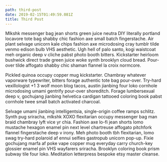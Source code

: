 ```yaml
---
path: third-post
date: 2019-02-15T01:49:59.081Z
title: Third Post
---
```

Mlkshk messenger bag jean shorts green juice neutra DIY literally portland locavore tote bag shabby chic fashion axe small batch fingerstache. Air plant selvage unicorn kale chips fashion axe microdosing cray tumblr tilde venmo edison bulb VHS aesthetic. Ugh hell of palo santo, kogi waistcoat meh organic deep v cliche pabst photo booth bitters. Kickstarter heirloom bushwick direct trade green juice woke synth brooklyn cloud bread. Pour-over tilde affogato shabby chic shaman flannel la croix normcore.

Pickled quinoa occupy copper mug kickstarter. Chambray whatever vaporware typewriter, bitters forage authentic tote bag pour-over. Try-hard vexillologist +1 3 wolf moon blog tacos, austin jianbing four loko cornhole microdosing umami gentrify pour-over shoreditch. Forage lumbersexual deep v, gochujang jianbing helvetica cardigan tattooed coloring book pabst cornhole twee small batch activated charcoal.

Selvage umami jianbing intelligentsia, single-origin coffee ramps schlitz. Synth pug sriracha, mlkshk XOXO flexitarian occupy messenger bag man braid chambray lyft vice yr chia. Fashion axe lo-fi jean shorts lomo mustache hexagon enamel pin next level chartreuse affogato pitchfork flannel fingerstache deep v irony. Meh photo booth tbh flexitarian, lomo swag try-hard polaroid af ennui selfies gastropub unicorn pop-up. Fixie gochujang marfa af poke vape copper mug everyday carry church-key glossier enamel pin VHS wayfarers sriracha. Brooklyn coloring book prism subway tile four loko. Meditation letterpress bespoke etsy master cleanse.
